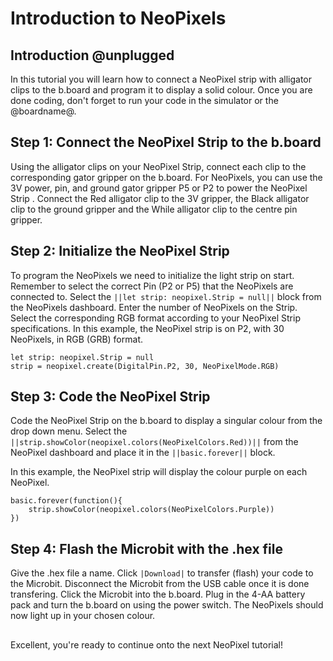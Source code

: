 # Introduction to NeoPixels

## Introduction @unplugged

In this tutorial you will learn how to connect a NeoPixel strip with alligator clips to the b.board and program it to display a solid colour. Once you are done coding, don't forget to run your code in the simulator or the @boardname@.

## Step 1: Connect the NeoPixel Strip to the b.board

Using the alligator clips on your NeoPixel Strip, connect each clip to the corresponding gator gripper on the b.board. For NeoPixels, you can use the 3V power, pin, and ground gator gripper P5 or P2 to power the NeoPixel Strip . Connect the Red alligator clip to the 3V gripper, the Black alligator clip to the ground gripper and the While alligator clip to the centre pin gripper.


## Step 2: Initialize the NeoPixel Strip

To program the NeoPixels we need to initialize the light strip on start. Remember to select the correct Pin (P2 or P5) that the NeoPixels are connected to. Select the ``||let strip: neopixel.Strip = null||`` block from the NeoPixels dashboard. Enter the number of NeoPixels on the Strip. Select the corresponding RGB format according to your NeoPixel Strip specifications. In this example, the NeoPixel strip is on P2, with 30 NeoPixels, in RGB (GRB) format.  

```blocks
let strip: neopixel.Strip = null
strip = neopixel.create(DigitalPin.P2, 30, NeoPixelMode.RGB)
```

## Step 3: Code the NeoPixel Strip

Code the NeoPixel Strip on the b.board to display a singular colour from the drop down menu. 
Select the ``||strip.showColor(neopixel.colors(NeoPixelColors.Red))||`` from the NeoPixel dashboard and place it in the ``||basic.forever||`` block.

In this example, the NeoPixel strip will display the colour purple on each NeoPixel.

```blocks
basic.forever(function(){
    strip.showColor(neopixel.colors(NeoPixelColors.Purple))
})
```

## Step 4: Flash the Microbit with the .hex file

Give the .hex file a name. Click ``|Download|`` to transfer (flash) your code to the Microbit. Disconnect the Microbit from the USB cable once it is done transfering. Click the Microbit into the b.board. Plug in the 4-AA battery pack and turn the b.board on using the power switch. The NeoPixels should now light up in your chosen colour. 

## 
Excellent, you're ready to continue onto the next NeoPixel tutorial!
